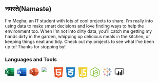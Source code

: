 ## नमस्ते(Namaste)

I'm Megha, an IT student with lots of cool projects to share. I'm really into using data to make smart decisions and love finding ways to help the environment too. When I'm not into dirty data, you'll catch me getting my hands dirty in the garden, whipping up delicious meals in the kitchen, or keeping things neat and tidy. Check out my projects to see what I've been up to! Thanks for stopping by!

### Languages and Tools

<img align="left" width="30px" style="padding-right:10px;" src="https://github.com/mjotangi/mjotangi/blob/main/excel-4.svg"/>
<img align="left" width="30px" style="padding-right:10px;" src="https://github.com/mjotangi/mjotangi/blob/main/word-1.svg"/>
<img align="left" width="30px" style="padding-right:10px;" src="https://github.com/mjotangi/mjotangi/blob/main/powerpoint-2.svg"/>
<img align="left" width="30px" style="padding-right:10px;" src="https://s3.dualstack.us-east-2.amazonaws.com/pythondotorg-assets/media/files/python-logo-only.svg"/>
<img align="left" width="30px" style="padding-right:10px;" src="https://github.com/mjotangi/mjotangi/blob/main/html-1.svg"/>
<img align="left" width="30px" style="padding-right:10px;" src="https://github.com/mjotangi/mjotangi/blob/main/css-3.svg"/>
<img align="left" width="30px" style="padding-right:10px;" src="https://github.com/mjotangi/mjotangi/blob/main/javascript-1.svg"/>
<img align="left" width="30px" style="padding-right:10px;" src="https://github.com/mjotangi/mjotangi/blob/main/nodejs-icon.svg"/>
<img align="left" width="30px" style="padding-right:10px;" src="https://github.com/mjotangi/mjotangi/blob/main/tableau-software.svg"/>
<img align="left" width="30px" style="padding-right:10px;" src="https://github.com/mjotangi/mjotangi/blob/main/power-bi-1.svg"/>
